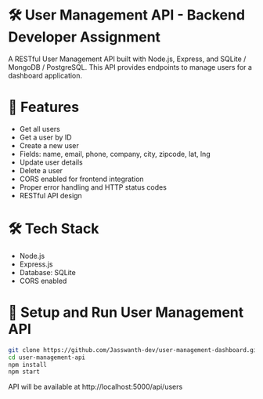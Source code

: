 # 🛠️ User Management API - Backend Developer Assignment

A RESTful User Management API built with Node.js, Express, and SQLite / MongoDB / PostgreSQL.
This API provides endpoints to manage users for a dashboard application.

# 🚀 Features
- Get all users
- Get a user by ID
- Create a new user
- Fields: name, email, phone, company, city, zipcode, lat, lng
- Update user details
- Delete a user
- CORS enabled for frontend integration
- Proper error handling and HTTP status codes
- RESTful API design

# 🛠️ Tech Stack
- Node.js
- Express.js
- Database: SQLite
- CORS enabled

# 🚀 Setup and Run User Management API
```bash
git clone https://github.com/Jasswanth-dev/user-management-dashboard.git
cd user-management-api
npm install
npm start
```
API will be available at http://localhost:5000/api/users
